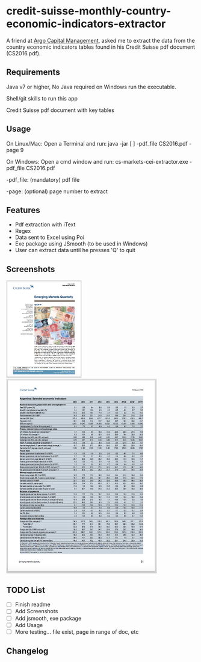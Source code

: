 # credit-suisse-monthly-country-economic-indicators-extractor

A friend at [Argo Capital Management](http://www.argocm.com/about-argo), asked me to extract the data from the country economic indicators tables found in his Credit Suisse pdf document (CS2016.pdf). 

Requirements
------------
Java v7 or higher, No Java required on Windows run the executable.

Shell/git skills to run this app

Credit Suisse pdf document with key tables

Usage 
------------
On Linux/Mac: Open a Terminal and run: java -jar [ ] -pdf_file CS2016.pdf -page 9

On Windows: Open a cmd window and run: cs-markets-cei-extractor.exe -pdf_file CS2016.pdf

-pdf_file: (mandatory) pdf file

-page: (optional) page number to extract


Features 
------------
- Pdf extraction with iText
- Regex
- Data sent to Excel using Poi
- Exe package using JSmooth (to be used in Windows)
- User can extract data until he presses 'Q' to quit

Screenshots
------------
<img width="200" alt="1st page" src="cs2016-page1.png">
<img width="400" alt="Table data to extract" src="cs2016-page21.png">

TODO List
------------
- [ ] Finish readme
- [ ] Add Screenshots
- [ ] Add jsmooth, exe package
- [ ] Add Usage
- [ ] More testing... file exist, page in range of doc, etc

Changelog
------------
